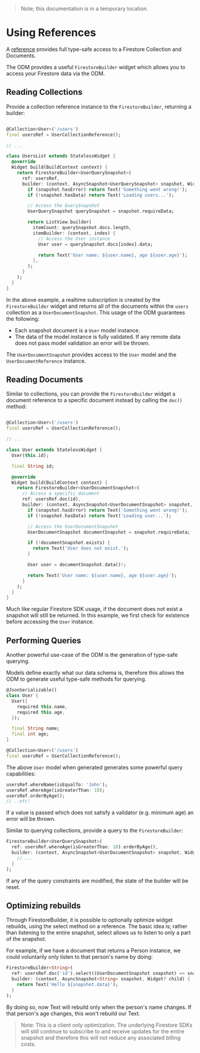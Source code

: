 > Note; this documentation is in a temporary location.

# Using References

A [reference](defining-models#creating-references) provides full type-safe access to a Firestore
Collection and Documents.

The ODM provides a useful `FirestoreBuilder` widget which allows you to access your Firestore data
via the ODM.

## Reading Collections

Provide a collection reference instance to the `FirestoreBuilder`, returning a builder:

```dart

@Collection<User>('/users')
final usersRef = UserCollectionReference();

// ...

class UsersList extends StatelessWidget {
  @override
  Widget build(BuildContext context) {
    return FirestoreBuilder<UserQuerySnapshot>(
      ref: usersRef,
      builder: (context, AsyncSnapshot<UserQuerySnapshot> snapshot, Widget? child) {
        if (snapshot.hasError) return Text('Something went wrong!');
        if (!snapshot.hasData) return Text('Loading users...');

        // Access the QuerySnapshot
        UserQuerySnapshot querySnapshot = snapshot.requireData;

        return ListView.builder(
          itemCount: querySnapshot.docs.length,
          itemBuilder: (context, index) {
            // Access the User instance
            User user = querySnapshot.docs[index].data;

            return Text('User name: ${user.name}, age ${user.age}');
          },
        );
      }
    );
  }
}
```

In the above example, a realtime subscription is created by the `FirestoreBuilder` widget and
returns all of the documents within the `users` collection as a `UserDocumentSnapshot`. This usage
of the ODM guarantees the following:

- Each snapshot document is a `User` model instance.
- The data of the model instance is fully validated. If any remote data does not pass model
  validation an error will be thrown.

The `UserDocumentSnapshot` provides access to the `User` model and the `UserDocumentReference`
instance.

## Reading Documents

Similar to collections, you can provide the `FirestoreBuilder` widget a document reference to a
specific document instead by calling the `doc()` method:

```dart

@Collection<User>('/users')
final usersRef = UserCollectionReference();

// ...

class User extends StatelessWidget {
  User(this.id);

  final String id;

  @override
  Widget build(BuildContext context) {
    return FirestoreBuilder<UserDocumentSnapshot>(
      // Access a specific document
      ref: usersRef.doc(id),
      builder: (context, AsyncSnapshot<UserDocumentSnapshot> snapshot, Widget? child) {
        if (snapshot.hasError) return Text('Something went wrong!');
        if (!snapshot.hasData) return Text('Loading user...');

        // Access the UserDocumentSnapshot
        UserDocumentSnapshot documentSnapshot = snapshot.requireData;

        if (!documentSnapshot.exists) {
          return Text('User does not exist.');
        }

        User user = documentSnapshot.data()!;

        return Text('User name: ${user.name}, age ${user.age}');
      }
    );
  }
}
```

Much like regular Firestore SDK usage, if the document does not exist a snapshot will still
be returned. In this example, we first check for existence before accessing the `User` instance.

## Performing Queries

Another powerful use-case of the ODM is the generation of type-safe querying.

Models define exactly what our data schema is, therefore this allows the ODM to generate
useful type-safe methods for querying.

```dart
@JsonSerializable()
class User {
  User({
    required this.name,
    required this.age,
  });

  final String name;
  final int age;
}

@Collection<User>('/users')
final usersRef = UserCollectionReference();
```

The above `User` model when generated generates some powerful query capabilities:

```dart
usersRef.whereName(isEqualTo: 'John');
usersRef.whereAge(isGreaterThan: 18);
usersRef.orderByAge();
// ..etc!
```

If a value is passed which does not satisfy a validator (e.g. minimum age) an error will be
thrown.

Similar to querying collections, provide a query to the `FirestoreBuilder`:

```dart
FirestoreBuilder<UserQuerySnapshot>(
  ref: usersRef.whereAge(isGreaterThan: 18).orderByAge(),
  builder: (context, AsyncSnapshot<UserDocumentSnapshot> snapshot, Widget? child) {
    // ...
  }
);
```

If any of the query constraints are modified, the state of the builder will be reset.

## Optimizing rebuilds

Through FirestoreBuilder, it is possible to optionally optimize widget rebuilds, using the select method on a reference. The basic idea is; rather than listening to the entire snapshot, select allows us to listen to only a part of the snapshot.

For example, if we have a document that returns a Person instance, we could voluntarily only listen to that person's name by doing:

```dart
FirestoreBuilder<String>(
  ref: usersRef.doc('id').select((UserDocumentSnapshot snapshot) => snapshot.data!.name)),
  builder: (context, AsyncSnapshot<String> snapshot, Widget? child) {
    return Text('Hello ${snapshot.data}');
  }
);
```

By doing so, now Text will rebuild only when the person's name changes. If that person's age changes, this won't rebuild our Text.

> Note: This is a client only optimization. The underlying Firestore SDKs will still continue to subscribe to and receive updates for the entire snapshot and therefore this will not reduce any associated billing costs.
